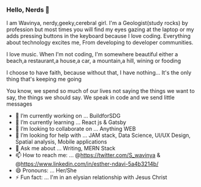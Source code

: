 ### Hello, Nerds 👋

I am Wavinya, nerdy,geeky,cerebral girl. I'm a Geologist(study rocks) by profession but most times you will find my eyes gazing at the laptop or my adds pressing buttons in the keyboard because I love coding. Everything about technology excites me, From developing to developer communities.

I love music. When I'm not coding, I'm somewhere beautiful either a beach,a restaurant,a house,a car, a mountain,a hill, wining or fooding

I choose to have faith, because without that, I have nothing… It's the only thing that's keeping me going

You know, we spend so much of our lives not saying the things we want to say, the things we should say. We speak in code and we send little messages



- 🔭 I’m currently working on ... BuildforSDG 
- 🌱 I’m currently learning ... React js & Gatsby
- 👯 I’m looking to collaborate on ... Anything WEB
- 🤔 I’m looking for help with ... JAM stack, Data Science, UI/UX Design, Spatial analysis, Mobile applications
- 💬 Ask me about ... Writing, MERN Stack 
- 📫 How to reach me: ... @https://twitter.com/S_wavinya & @https://www.linkedin.com/in/esther-ndavi-5a4b3214b/
- 😄 Pronouns: ... Her/She
- ⚡ Fun fact: ... I'm in an elysian relationship with Jesus Christ

